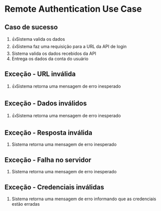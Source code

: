 # Remote Authentication Use Case

## Caso de sucesso
1. 👍Sistema valida os dados
2. 👍Sistema faz uma requisição para a URL da API de login
3. Sistema valida os dados recebidos da API
4. Entrega os dados da conta do usuário

 ## Exceção - URL inválida
1. 👍Sistema retorna uma mensagem de erro inesperado

 ## Exceção - Dados inválidos
1. 👍Sistema retorna uma mensagem de erro inesperado

 ## Exceção - Resposta inválida
1. Sistema retorna uma mensagem de erro inesperado

 ## Exceção - Falha no servidor
1. Sistema retorna uma mensagem de erro inesperado

 ## Exceção - Credenciais inválidas
1. Sistema retorna uma mensagem de erro informando que as credenciais estão erradas

